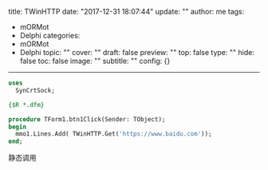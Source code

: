 title: TWinHTTP
date: "2017-12-31 18:07:44"
update: ""
author: me
tags:
- mORMot
- Delphi
categories:
- mORMot
- Delphi
topic: ""
cover: ""
draft: false
preview: ""
top: false
type: ""
hide: false
toc: false
image: ""
subtitle: ""
config: {}


---



```pascal
uses
  SynCrtSock;

{$R *.dfm}

procedure TForm1.btn1Click(Sender: TObject);
begin
  mmo1.Lines.Add( TWinHTTP.Get('https://www.baidu.com'));
end;
```
静态调用

